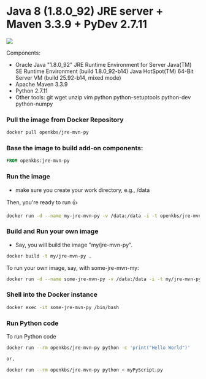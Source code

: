 # Java 8 (1.8.0_92) JRE server + Maven 3.3.9 + PyDev 2.7.11

[![](https://imagelayers.io/badge/openkbs/jre-mvn-py:latest.svg)](https://imagelayers.io/?images=openkbs/jre-mvn-py:latest 'Get your own badge on imagelayers.io')

Components:

* Oracle Java "1.8.0_92" JRE Runtime Environment for Server
  Java(TM) SE Runtime Environment (build 1.8.0_92-b14)
  Java HotSpot(TM) 64-Bit Server VM (build 25.92-b14, mixed mode)
* Apache Maven 3.3.9
* Python 2.7.11
* Other tools: git wget unzip vim python python-setuptools python-dev python-numpy 

### Pull the image from Docker Repository


```bash
docker pull openkbs/jre-mvn-py
```

### Base the image to build add-on components:
```Dockerfile
FROM openkbs:jre-mvn-py
```

### Run the image

- make sure you create your work directory, e.g., /data

Then, you're ready to run :+1:

```bash
docker run -d --name my-jre-mvn-py -v /data:/data -i -t openkbs/jre-mvn-py
```
### Build and Run your own image
- Say, you will build the image "my/jre-mvn-py".

```bash
docker build -t my/jre-mvn-py .
```
To run your own image, say, with some-jre-mvn-my:

```bash
docker run -d --name some-jre-mvn-py -v /data:/data -i -t my/jre-mvn-py
```

### Shell into the Docker instance
```bash
docker exec -it some-jre-mvn-py /bin/bash
```

### Run Python code
To run Python code 
```bash
docker run --rm openkbs/jre-mvn-py python -c 'print("Hello World")'

or,

docker run --rm openkbs/jre-mvn-py python < myPyScript.py 
```
